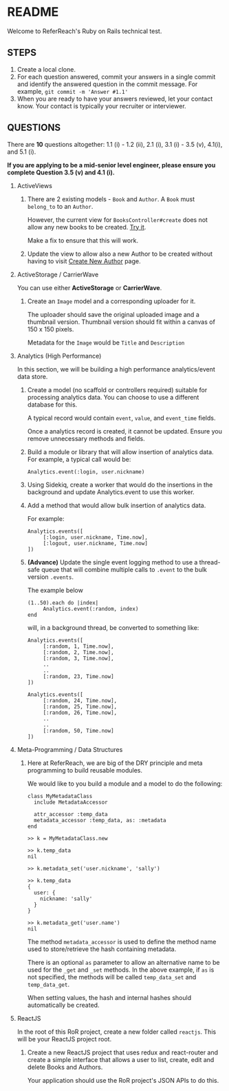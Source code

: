 # README

Welcome to ReferReach's Ruby on Rails technical test.

## STEPS

1. Create a local clone.
2. For each question answered, commit your answers in a single commit and identify the answered question in the commit message. For example, ``git commit -m 'Answer #1.1'``
3. When you are ready to have your answers reviewed, let your contact know. Your contact is typically your recruiter or interviewer.

## QUESTIONS

There are **10** questions altogether: 1.1 (i) - 1.2 (ii), 2.1 (i), 3.1 (i) - 3.5 (v), 4.1(i), and 5.1 (i).

**If you are applying to be a mid-senior level engineer, please ensure you complete Question 3.5 (v) and 4.1 (i).**

1. ActiveViews

    1. There are 2 existing models - `Book` and `Author`. A `Book` must `belong_to` to an `Author`.

       However, the current view for `BooksController#create` does not allow any new books to be created. [Try it](http://localhost:3000/books/new).

       Make a fix to ensure that this will work.

    2. Update the view to allow also a new Author to be created without having to visit [Create New Author](http://localhost:3000/authors/new) page.

2. ActiveStorage / CarrierWave

   You can use either **ActiveStorage** or **CarrierWave**.

    1. Create an `Image` model and a corresponding uploader for it.

       The uploader should save the original uploaded image and a thumbnail version. Thumbnail version should fit within a canvas of 150 x 150 pixels.

       Metadata for the `Image` would be `Title` and `Description`

3. Analytics (High Performance)

   In this section, we will be building a high performance analytics/event data store.

    1. Create a model (no scaffold or controllers required) suitable for processing analytics data. You can choose to use a different database for this.

       A typical record would contain `event`, `value`, and `event_time` fields.

       Once a analytics record is created, it cannot be updated. Ensure you remove unnecessary methods and fields.

    2. Build a module or library that will allow insertion of analytics data. For example, a typical call would be:

       ``Analytics.event(:login, user.nickname)``

    3. Using Sidekiq, create a worker that would do the insertions in the background and update Analytics.event to use this worker.

    4. Add a method that would allow bulk insertion of analytics data.

       For example:

       ```
       Analytics.events([
            [:login, user.nickname, Time.now],
            [:logout, user.nickname, Time.now]
       ])
       ```

    5. **(Advance)** Update the single event logging method to use a thread-safe queue that will combine multiple calls to `.event` to the bulk version `.events`.

       The example below

       ```
       (1..50).each do |index|
            Analytics.event(:random, index)
       end
       ```

       will, in a background thread, be converted to something like:

       ```
       Analytics.events([
            [:random, 1, Time.now],
            [:random, 2, Time.now],
            [:random, 3, Time.now],
            ..
            ..
            [:random, 23, Time.now]
       ])

       Analytics.events([
            [:random, 24, Time.now],
            [:random, 25, Time.now],
            [:random, 26, Time.now],
            ..
            ..
            [:random, 50, Time.now]
       ])
       ```
4. Meta-Programming / Data Structures

   1. Here at ReferReach, we are big of the DRY principle and meta programming to build reusable modules.

      We would like to you build a module and a model to do the following:

      ```
      class MyMetadataClass
        include MetadataAccessor

        attr_accessor :temp_data
        metadata_accessor :temp_data, as: :metadata
      end

      >> k = MyMetadataClass.new

      >> k.temp_data
      nil

      >> k.metadata_set('user.nickname', 'sally')

      >> k.temp_data
      {
        user: {
          nickname: 'sally'
        }
      }

      >> k.metadata_get('user.name')
      nil
      ```

      The method `metadata_accessor` is used to define the method name used to store/retrieve the hash containing metadata.

      There is an optional `as` parameter to allow an alternative name to be used for the `_get` and `_set` methods. In the above example, if `as` is not specified, the methods will be called `temp_data_set` and `temp_data_get`.

      When setting values, the hash and internal hashes should automatically be created.

5. ReactJS

   In the root of this RoR project, create a new folder called `reactjs`. This will be your ReactJS project root.

    1. Create a new ReactJS project that uses redux and react-router and create a simple interface that allows a user to list, create, edit and delete Books and Authors.

       Your application should use the RoR project's JSON APIs to do this.
